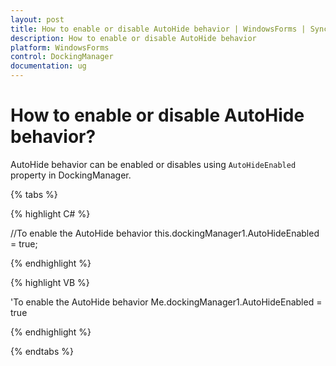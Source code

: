 ```yaml
---
layout: post
title: How to enable or disable AutoHide behavior | WindowsForms | Syncfusion
description: How to enable or disable AutoHide behavior
platform: WindowsForms
control: DockingManager
documentation: ug
---
```


# How to enable or disable AutoHide behavior?

AutoHide behavior can be enabled or disables using `AutoHideEnabled` property in DockingManager.


{% tabs %}

{% highlight C# %}

 //To enable the AutoHide behavior
 this.dockingManager1.AutoHideEnabled = true;


{% endhighlight %}

{% highlight VB %}

 'To enable the AutoHide behavior
 Me.dockingManager1.AutoHideEnabled = true

{% endhighlight %}

{% endtabs %}

